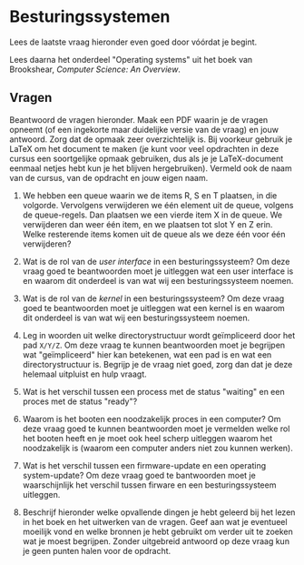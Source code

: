 # Besturingssystemen

Lees de laatste vraag hieronder even goed door vóórdat je begint.

Lees daarna het onderdeel "Operating systems" uit het boek van Brookshear, *Computer Science: An Overview*.

## Vragen

Beantwoord de vragen hieronder. Maak een PDF waarin je de vragen opneemt (of een ingekorte maar duidelijke versie van de vraag) en jouw antwoord. Zorg dat de opmaak zeer overzichtelijk is. Bij voorkeur gebruik je LaTeX om het document te maken (je kunt voor veel opdrachten in deze cursus een soortgelijke opmaak gebruiken, dus als je je LaTeX-document eenmaal netjes hebt kun je het blijven hergebruiken). Vermeld ook de naam van de cursus, van de opdracht en jouw eigen naam.

1.  We hebben een queue waarin we de items R, S en T plaatsen, in die volgorde. Vervolgens verwijderen we één element uit de queue, volgens de queue-regels. Dan plaatsen we een vierde item X in de queue. We verwijderen dan weer één item, en we plaatsen tot slot Y en Z erin. Welke resterende items komen uit de queue als we deze één voor één verwijderen?

2.  Wat is de rol van de *user interface* in een besturingssysteem? Om deze vraag goed te beantwoorden moet je uitleggen wat een user interface is en waarom dit onderdeel is van wat wij een besturingssysteem noemen.

3.  Wat is de rol van de *kernel* in een besturingssysteem? Om deze vraag goed te beantwoorden moet je uitleggen wat een kernel is en waarom dit onderdeel is van wat wij een besturingssysteem noemen.

4.  Leg in woorden uit welke directorystructuur wordt geïmpliceerd door het pad `X/Y/Z`. Om deze vraag te kunnen beantwoorden moet je begrijpen wat "geïmpliceerd" hier kan betekenen, wat een pad is en wat een directorystructuur is. Begrijp je de vraag niet goed, zorg dan dat je deze helemaal uitpluist en hulp vraagt.

5.  Wat is het verschil tussen een process met de status "waiting" en een proces met de status "ready"?

6.  Waarom is het booten een noodzakelijk proces in een computer? Om deze vraag goed te kunnen beantwoorden moet je vermelden welke rol het booten heeft en je moet ook heel scherp uitleggen waarom het noodzakelijk is (waarom een computer anders niet zou kunnen werken).

7.  Wat is het verschil tussen een firmware-update en een operating system-update? Om deze vraag goed te bantwoorden moet je waarschijnlijk het verschil tussen firware en een besturingssysteem uitleggen.

8.  Beschrijf hieronder welke opvallende dingen je hebt geleerd bij het lezen in het boek en het uitwerken van de vragen. Geef aan wat je eventueel moeilijk vond en welke bronnen je hebt gebruikt om verder uit te zoeken wat je moest begrijpen. Zonder uitgebreid antwoord op deze vraag kun je geen punten halen voor de opdracht.
